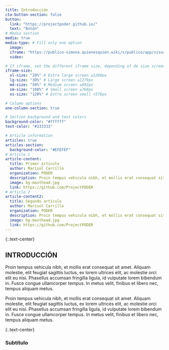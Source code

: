 ```yaml
---
title: Introducción
cta-button-section: false
button:
  link: "https://projectpoder.github.io/"
  text: "Botón"
# Media section
media: true
media-type: # Fill only one option
  image:
  iframe: "https://publico-simona.quienesquien.wiki/s/publico/app/visualize#/edit/ca9c0d90-3bef-11ec-8d28-932f0b808cf0?embed=true&_g=(filters:!(),refreshInterval:(pause:!t,value:0),time:(from:now-15y,to:now))&_a=(filters:!(),linked:!f,query:(language:kuery,query:'area.id.keyword%20:%20%22cr%22'),uiState:(),vis:(aggs:!((enabled:!t,id:'1',params:(),schema:metric,type:count),(enabled:!t,id:'2',params:(customLabel:'Cantidad%20de%20compradores',field:buyer.name.keyword),schema:metric,type:cardinality),(enabled:!t,id:'3',params:(customLabel:'Cantidad%20de%20adjudicatarios',field:parties.suppliers.names.keyword),schema:metric,type:cardinality),(enabled:!t,id:'4',params:(customLabel:Municipalidades,field:parties.buyer.address.locality.keyword),schema:metric,type:cardinality)),params:(addLegend:!f,addTooltip:!t,metric:(colorSchema:Greens,colorsRange:!((from:0,to:100),(from:100,to:300),(from:300,to:13000),(from:13000,to:25700)),invertColors:!f,labels:(show:!t),metricColorMode:Background,percentageMode:!f,style:(bgColor:!f,bgFill:%23000,fontSize:60,labelColor:!f,subText:''),useRanges:!f),type:metric),title:DashCRnumeros,type:metric))"
  video:

# If iframe, set the different iframe size, depending of de size screen
iframe-size:
  xl-size: "20%" # Extra large screen ≥1280px
  lg-size: "30%" # Large screen ≤1279px
  md-size: "50%" # Medium screen ≤992px
  sm-size: "100%" # Small screen ≤768px
  xs-size: "120%" # Extra screen small <576px

# Column options
one-column-section: true

# Section background and text colors
background-color: "#ffffff"
text-color: "#333333"

# Article information
articles: true
articles-section:
  background-color: "#EFEFEF"
# Article 1
article-content:
  title: Primer artículo
  author: Marisol Carrillo
  organization: PODER
  description: Proin tempus vehicula nibh, et mollis erat consequat sit amet. Aliquam molestie, elit feugiat sagittis luctus, ex lorem ultrices elit, ac molestie orci elit eu nisi. Phasellus accumsan fringilla ligula, id vulputate lorem bibendum in. Fusce congue ullamcorper tempus. In metus velit, finibus et libero nec, tempus aliquam metus.
  image: bg-masthead.jpg
  link: https://github.com/ProjectPODER
# Article 2
article-content2:
  title: Segundo artículo
  author: Marisol Carrillo
  organization: PODER
  description: Proin tempus vehicula nibh, et mollis erat consequat sit amet. Aliquam molestie, elit feugiat sagittis luctus, ex lorem ultrices elit, ac molestie orci elit eu nisi. Phasellus accumsan fringilla ligula, id vulputate lorem bibendum in. Fusce congue ullamcorper tempus. In metus velit, finibus et libero nec, tempus aliquam metus.
  image: bg-masthead.jpg
  link: https://github.com/ProjectPODER
---
```


{:.text-center}
## INTRODUCCIÓN

Proin tempus vehicula nibh, et mollis erat consequat sit amet. Aliquam molestie, elit feugiat sagittis luctus, ex lorem ultrices elit, ac molestie orci elit eu nisi. Phasellus accumsan fringilla ligula, id vulputate lorem bibendum in. Fusce congue ullamcorper tempus. In metus velit, finibus et libero nec, tempus aliquam metus.

Proin tempus vehicula nibh, et mollis erat consequat sit amet. Aliquam molestie, elit feugiat sagittis luctus, ex lorem ultrices elit, ac molestie orci elit eu nisi. Phasellus accumsan fringilla ligula, id vulputate lorem bibendum in. Fusce congue ullamcorper tempus. In metus velit, finibus et libero nec, tempus aliquam metus.

{:.text-center}
### Subtítulo
